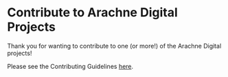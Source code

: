 # Contribute to Arachne Digital Projects

Thank you for wanting to contribute to one (or more!) of the Arachne Digital projects! 

Please see the Contributing Guidelines [here](https://github.com/arachne-threat-intel/community/blob/main/CONTRIBUTING.md).
